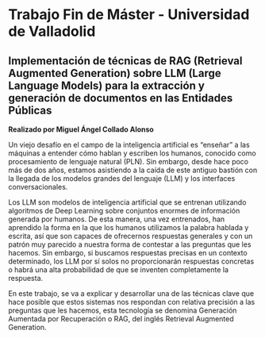 # Trabajo Fin de Máster - Universidad de Valladolid

## Implementación de técnicas de RAG (Retrieval Augmented Generation) sobre LLM (Large Language Models) para la extracción y generación de documentos en las Entidades Públicas   

**Realizado por Miguel Ángel Collado Alonso**

Un viejo desafío en el campo de la inteligencia artificial es “enseñar” a las máquinas a entender cómo hablan y escriben los humanos, conocido como procesamiento de lenguaje natural (PLN). Sin embargo, desde hace poco más de dos años, estamos asistiendo a la caída de este antiguo bastión con la llegada de los modelos grandes del lenguaje (LLM) y los interfaces conversacionales. 

Los LLM son modelos de inteligencia artificial que se entrenan utilizando algoritmos de Deep Learning sobre conjuntos enormes de información generada por humanos. De esta manera, una vez entrenados, han aprendido la forma en la que los humanos utilizamos la palabra hablada y escrita, así que son capaces de ofrecernos respuestas generales y con un patrón muy parecido a nuestra forma de contestar a las preguntas que les hacemos. Sin embargo, si buscamos respuestas precisas en un contexto determinado, los LLM por sí solos no proporcionarán respuestas concretas o habrá una alta probabilidad de que se inventen completamente la respuesta. 

En este trabajo, se va a explicar y desarrollar una de las técnicas clave que hace posible que estos sistemas nos respondan con relativa precisión a las preguntas que les hacemos, esta tecnología se denomina Generación Aumentada por Recuperación o RAG, del inglés Retrieval Augmented Generation. 
